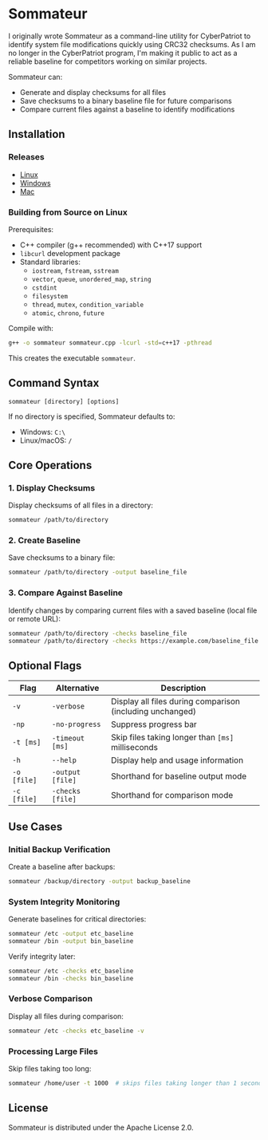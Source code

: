 # Sommateur

I originally wrote Sommateur as a command-line utility for CyberPatriot to identify system file modifications quickly using CRC32 checksums. As I am no longer in the CyberPatriot program, I'm making it public to act as a reliable baseline for competitors working on similar projects.

Sommateur can:

- Generate and display checksums for all files
- Save checksums to a binary baseline file for future comparisons
- Compare current files against a baseline to identify modifications

## Installation

### Releases

- [Linux](https://github.com/gussieIsASuccessfulWarlock/Sommateur/releases/download/v1.0.1/sommateur-linux-latest)
- [Windows](https://github.com/gussieIsASuccessfulWarlock/Sommateur/releases/download/v1.0.1/sommateur-windows-latest.exe)
- [Mac](https://github.com/gussieIsASuccessfulWarlock/Sommateur/releases/download/v1.0.1/sommateur-macos-latest)

### Building from Source on Linux

Prerequisites:

- C++ compiler (g++ recommended) with C++17 support
- `libcurl` development package
- Standard libraries:
  - `iostream`, `fstream`, `sstream`
  - `vector`, `queue`, `unordered_map`, `string`
  - `cstdint`
  - `filesystem`
  - `thread`, `mutex`, `condition_variable`
  - `atomic`, `chrono`, `future`

Compile with:

```bash
g++ -o sommateur sommateur.cpp -lcurl -std=c++17 -pthread
```

This creates the executable `sommateur`.

## Command Syntax

```
sommateur [directory] [options]
```

If no directory is specified, Sommateur defaults to:
- Windows: `C:\`
- Linux/macOS: `/`

## Core Operations

### 1. Display Checksums

Display checksums of all files in a directory:

```bash
sommateur /path/to/directory
```

### 2. Create Baseline

Save checksums to a binary file:

```bash
sommateur /path/to/directory -output baseline_file
```

### 3. Compare Against Baseline

Identify changes by comparing current files with a saved baseline (local file or remote URL):

```bash
sommateur /path/to/directory -checks baseline_file
sommateur /path/to/directory -checks https://example.com/baseline_file
```

## Optional Flags

| Flag             | Alternative         | Description                                             |
|------------------|---------------------|---------------------------------------------------------|
| `-v`             | `-verbose`          | Display all files during comparison (including unchanged) |
| `-np`            | `-no-progress`      | Suppress progress bar                                   |
| `-t [ms]`        | `-timeout [ms]`     | Skip files taking longer than `[ms]` milliseconds       |
| `-h`             | `--help`            | Display help and usage information                      |
| `-o [file]`      | `-output [file]`    | Shorthand for baseline output mode                      |
| `-c [file]`      | `-checks [file]`    | Shorthand for comparison mode                           |

## Use Cases

### Initial Backup Verification

Create a baseline after backups:

```bash
sommateur /backup/directory -output backup_baseline
```

### System Integrity Monitoring

Generate baselines for critical directories:

```bash
sommateur /etc -output etc_baseline
sommateur /bin -output bin_baseline
```

Verify integrity later:

```bash
sommateur /etc -checks etc_baseline
sommateur /bin -checks bin_baseline
```

### Verbose Comparison

Display all files during comparison:

```bash
sommateur /etc -checks etc_baseline -v
```

### Processing Large Files

Skip files taking too long:

```bash
sommateur /home/user -t 1000  # skips files taking longer than 1 second
```

## License

Sommateur is distributed under the Apache License 2.0.
